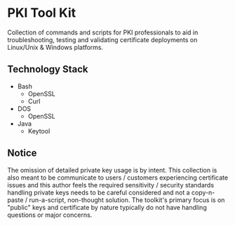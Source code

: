 # PKI Tool Kit
Collection of commands and scripts for PKI professionals to aid in troubleshooting, testing and validating certificate deployments on Linux/Unix & Windows platforms.

## Technology Stack
- Bash
  - OpenSSL
  - Curl
- DOS
  - OpenSSL
- Java
  - Keytool

## Notice
The omission of detailed private key usage is by intent. This collection is also meant to be communicate to users / customers experiencing certificate issues and this author feels the required sensitivity / security standards handling private keys needs to be careful considered and not a copy-n-paste  / run-a-script, non-thought solution. The toolkit's primary focus is on "public" keys and certificate by nature typically do not have handling questions or major concerns. 
